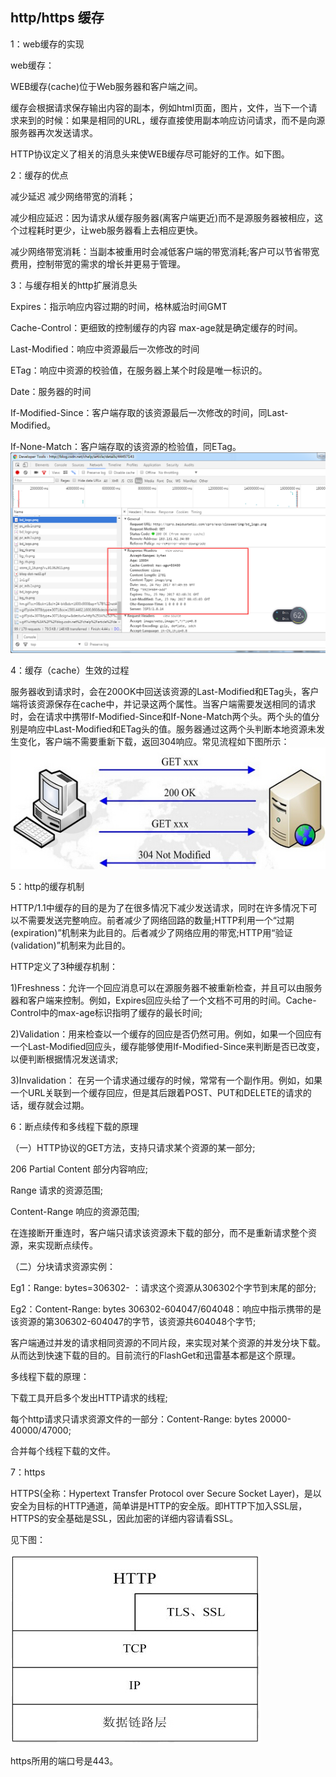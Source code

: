 ## http/https 缓存
1：web缓存的实现

web缓存：

WEB缓存(cache)位于Web服务器和客户端之间。

缓存会根据请求保存输出内容的副本，例如html页面，图片，文件，当下一个请求来到的时候：如果是相同的URL，缓存直接使用副本响应访问请求，而不是向源服务器再次发送请求。

HTTP协议定义了相关的消息头来使WEB缓存尽可能好的工作。如下图。

 

2：缓存的优点

减少延迟 减少网络带宽的消耗；

减少相应延迟：因为请求从缓存服务器(离客户端更近)而不是源服务器被相应，这个过程耗时更少，让web服务器看上去相应更快。

减少网络带宽消耗：当副本被重用时会减低客户端的带宽消耗;客户可以节省带宽费用，控制带宽的需求的增长并更易于管理。

3：与缓存相关的http扩展消息头

Expires：指示响应内容过期的时间，格林威治时间GMT

Cache-Control：更细致的控制缓存的内容  max-age就是确定缓存的时间。

Last-Modified：响应中资源最后一次修改的时间

ETag：响应中资源的校验值，在服务器上某个时段是唯一标识的。

Date：服务器的时间

If-Modified-Since：客户端存取的该资源最后一次修改的时间，同Last-Modified。

If-None-Match：客户端存取的该资源的检验值，同ETag。![](/assets/1016870-20170524204929497-1424374939.png)

4：缓存（cache）生效的过程

服务器收到请求时，会在200OK中回送该资源的Last-Modified和ETag头，客户端将该资源保存在cache中，并记录这两个属性。当客户端需要发送相同的请求时，会在请求中携带If-Modified-Since和If-None-Match两个头。两个头的值分别是响应中Last-Modified和ETag头的值。服务器通过这两个头判断本地资源未发生变化，客户端不需要重新下载，返回304响应。常见流程如下图所示：
![](/assets/wKiom1UHicXCwfANAAE4cmFXWn4730.jpg)

5：http的缓存机制

HTTP/1.1中缓存的目的是为了在很多情况下减少发送请求，同时在许多情况下可以不需要发送完整响应。前者减少了网络回路的数量;HTTP利用一个“过期(expiration)”机制来为此目的。后者减少了网络应用的带宽;HTTP用“验证(validation)”机制来为此目的。

HTTP定义了3种缓存机制：

1)Freshness：允许一个回应消息可以在源服务器不被重新检查，并且可以由服务器和客户端来控制。例如，Expires回应头给了一个文档不可用的时间。Cache-Control中的max-age标识指明了缓存的最长时间;

2)Validation：用来检查以一个缓存的回应是否仍然可用。例如，如果一个回应有一个Last-Modified回应头，缓存能够使用If-Modified-Since来判断是否已改变，以便判断根据情况发送请求;

3)Invalidation： 在另一个请求通过缓存的时候，常常有一个副作用。例如，如果一个URL关联到一个缓存回应，但是其后跟着POST、PUT和DELETE的请求的话，缓存就会过期。

6：断点续传和多线程下载的原理

（一）HTTP协议的GET方法，支持只请求某个资源的某一部分;

206 Partial Content 部分内容响应;

Range 请求的资源范围;

Content-Range 响应的资源范围;

在连接断开重连时，客户端只请求该资源未下载的部分，而不是重新请求整个资源，来实现断点续传。

（二）分块请求资源实例：

Eg1：Range: bytes=306302- ：请求这个资源从306302个字节到末尾的部分;

Eg2：Content-Range: bytes 306302-604047/604048：响应中指示携带的是该资源的第306302-604047的字节，该资源共604048个字节;

客户端通过并发的请求相同资源的不同片段，来实现对某个资源的并发分块下载。从而达到快速下载的目的。目前流行的FlashGet和迅雷基本都是这个原理。

多线程下载的原理：

下载工具开启多个发出HTTP请求的线程;

每个http请求只请求资源文件的一部分：Content-Range: bytes 20000-40000/47000;

合并每个线程下载的文件。

7：https

HTTPS(全称：Hypertext Transfer Protocol over Secure Socket Layer)，是以安全为目标的HTTP通道，简单讲是HTTP的安全版。即HTTP下加入SSL层，HTTPS的安全基础是SSL，因此加密的详细内容请看SSL。

见下图：

![](/assets/wKiom1UHifeDl4skAABktLVbDso348.jpg)

https所用的端口号是443。
